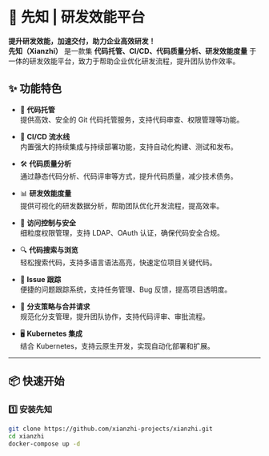 # 🚀 先知 | 研发效能平台

**提升研发效能，加速交付，助力企业高效研发！**  
**先知（Xianzhi）** 是一款集 **代码托管、CI/CD、代码质量分析、研发效能度量** 于一体的研发效能平台，致力于帮助企业优化研发流程，提升团队协作效率。

## ✨ 功能特色

- 🚀 **代码托管**  
  提供高效、安全的 Git 代码托管服务，支持代码审查、权限管理等功能。

- 🔄 **CI/CD 流水线**  
  内置强大的持续集成与持续部署功能，支持自动化构建、测试和发布。

- 🛠️ **代码质量分析**  
  通过静态代码分析、代码评审等方式，提升代码质量，减少技术债务。

- 📊 **研发效能度量**  
  提供可视化的研发数据分析，帮助团队优化开发流程，提高效率。

- 🔐 **访问控制与安全**  
  细粒度权限管理，支持 LDAP、OAuth 认证，确保代码安全合规。

- 🔍 **代码搜索与浏览**  
  轻松搜索代码，支持多语言语法高亮，快速定位项目关键代码。

- 📌 **Issue 跟踪**  
  便捷的问题跟踪系统，支持任务管理、Bug 反馈，提高项目透明度。

- 🔄 **分支策略与合并请求**  
  规范化分支管理，提升团队协作，支持代码评审、审批流程。

- 🖥️ **Kubernetes 集成**  
  结合 Kubernetes，支持云原生开发，实现自动化部署和扩展。

---

## 📦 快速开始

### 1️⃣ **安装先知**

```bash
git clone https://github.com/xianzhi-projects/xianzhi.git
cd xianzhi
docker-compose up -d